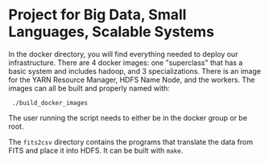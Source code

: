 # Project for Big Data, Small Languages, Scalable Systems


In the docker directory, you will find everything needed to deploy our
infrastructure.  There are 4 docker images: one "superclass" that has a basic
system and includes hadoop, and 3 specializations.  There is an image for the
YARN Resource Manager, HDFS Name Node, and the workers.  The images can all be
built and properly named with:

``` ./build_docker_images```

The user running the script needs to either be in the docker group or be root.


The `fits2csv` directory contains the programs that translate the data from
FITS and place it into HDFS.  It can be built with `make`.

